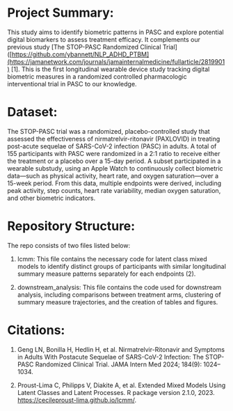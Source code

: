 # Project Summary:

This study aims to identify biometric patterns in PASC and explore potential digital biomarkers to assess treatment efficacy. It complements our previous study [The STOP-PASC Randomized Clinical Trial]([https://github.com/ybannett/NLP_ADHD_PTBM](https://jamanetwork.com/journals/jamainternalmedicine/fullarticle/2819901)
[1]. This is the first longitudinal wearable device study tracking digital biometric measures in a randomized controlled pharmacologic interventional trial in PASC to our knowledge. 

# Dataset:

The STOP-PASC trial was a randomized, placebo-controlled study that assessed the effectiveness of nirmatrelvir-ritonavir (PAXLOVID) in treating post-acute sequelae of SARS-CoV-2 infection (PASC) in adults. A total of 155 participants with PASC were randomized in a 2:1 ratio to receive either the treatment or a placebo over a 15-day period. A subset participated in a wearable substudy, using an Apple Watch to continuously collect biometric data—such as physical activity, heart rate, and oxygen saturation—over a 15-week period. From this data, multiple endpoints were derived, including peak activity, step counts, heart rate variability, median oxygen saturation, and other biometric indicators.

# Repository Structure:

The repo consists of two files listed below:

1. lcmm: This file contains the necessary code for latent class mixed models to identify distinct groups of participants with similar longitudinal summary measure patterns separately for each endpoints (2). 

2. downstream_analysis: This file contains the code used for downstream analysis, including comparisons between treatment arms, clustering of summary measure trajectories, and the creation of tables and figures.


# Citations:

 1. Geng LN, Bonilla H, Hedlin H, et al. Nirmatrelvir-Ritonavir and Symptoms in Adults With Postacute Sequelae of SARS-CoV-2 Infection: The STOP-PASC Randomized Clinical Trial. JAMA Intern Med 2024; 184(9): 1024–1034. 

 2. Proust-Lima C, Philipps V, Diakite A, et al. Extended Mixed Models Using Latent Classes and Latent Processes. R package version 2.1.0, 2023. https://cecileproust-lima.github.io/lcmm/.

